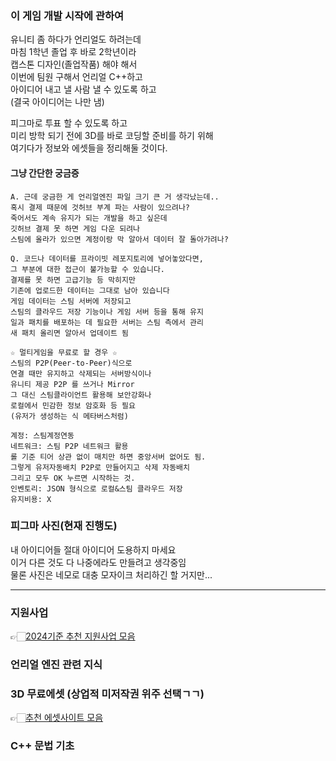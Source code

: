 ### 이 게임 개발 시작에 관하여 
유니티 좀 하다가 언리얼도 하려는데  
마침 1학년 졸업 후 바로 2학년이라  
캡스톤 디자인(졸업작품) 해야 해서  
이번에 팀원 구해서 언리얼 C++하고  
아이디어 내고 낼 사람 낼 수 있도록 하고  
(결국 아이디어는 나만 냄)  
  
피그마로 투표 할 수 있도록 하고  
미리 방학 되기 전에 3D를 바로 코딩할 준비를 하기 위해  
여기다가 정보와 에셋들을 정리해둘 것이다.  

#### 그냥 간단한 궁금증 
```
A. 근데 궁금한 게 언리얼엔진 파일 크기 큰 거 생각났는데..  
혹시 결제 때문에 것허브 부계 파는 사람이 있으려나?  
죽어서도 계속 유지가 되는 개발을 하고 싶은데  
깃허브 결제 못 하면 게임 다운 되려나  
스팀에 올라가 있으면 계정이랑 막 알아서 데이터 잘 돌아가려나?
  
Q. 코드나 데이터를 프라이빗 레포지토리에 넣어놓았다면,
그 부분에 대한 접근이 불가능할 수 있습니다.
결제를 못 하면 고급기능 등 막히지만
기존에 업로드한 데이터는 그대로 남아 있습니다  
게임 데이터는 스팀 서버에 저장되고
스팀의 클라우드 저장 기능이나 게임 서버 등을 통해 유지
일과 패치를 배포하는 데 필요한 서버는 스팀 측에서 관리
새 패치 올리면 알아서 업데이트 됨

☆ 멀티게임을 무료로 할 경우 ☆ 
스팀의 P2P(Peer-to-Peer)식으로
연결 때만 유지하고 삭제되는 서버방식이나
유니티 제공 P2P 를 쓰거나 Mirror 
그 대신 스팀클라이언트 활용해 보안강화나
로컬에서 민감한 정보 암호화 등 필요  
(유저가 생성하는 식 메타버스처럼)

계정: 스팀계정연동 
네트워크: 스팀 P2P 네트워크 활용
롤 기준 티어 상관 없이 매치만 하면 중앙서버 없어도 됨.
그렇게 유저자동배치 P2P로 만들어지고 삭제 자동배치
그리고 모두 OK 누르면 시작하는 것.  
인벤토리: JSON 형식으로 로컬&스팀 클라우드 저장 
유지비용: X
```
  
### 피그마 사진(현재 진행도) 

내 아이디어들 절대 아이디어 도용하지 마세요  
이거 다른 것도 다 나중에라도 만들려고 생각중임  
물론 사진은 네모로 대충 모자이크 처리하긴 할 거지만...  
  
*** 

### 지원사업 
👉🏻[2024기준 추천 지원사업 모음](https://forcreators.stoveindie.com/post/support/2024)  

### 언리얼 엔진 관련 지식 

### 3D 무료에셋 (상업적 미저작권 위주 선택ㄱㄱ) 
👉🏻[추천 에셋사이트 모음](https://arca.live/b/unreal/61311129)  
  
### C++ 문법 기초 

